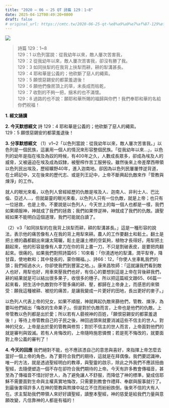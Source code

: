 ```yaml
---
title: "2020 – 06 – 25 QT 詩篇 129：1~8"
date: 2025-04-12T00:49:20+0800
draft: false
# original_url: https://cmtc.tw/2020-06-25-qt-%e8%a9%a9%e7%af%87-129%ef%bc%9a18
---
```


![](/images/qt.jpg)
> 詩篇 129：1\~8  
> 129：1 以色列當說：從我幼年以來，敵人屢次苦害我，  
> 129：2 從我幼年以來，敵人屢次苦害我，卻沒有勝了我。  
> 129：3 如同扶犁的在我背上扶犁而耕，耕的犁溝甚長。  
> 129：4 耶和華是公義的；他砍斷了惡人的繩索。  
> 129：5 願恨惡錫安的都蒙羞退後！  
> 129：6 願他們像房頂上的草，未長成而枯乾，  
> 129：7 收割的不夠一把，捆禾的也不滿懷。  
> 129：8 過路的也不說：願耶和華所賜的福歸與你們！我們奉耶和華的名給你們祝福！

**1. 經文誦讀**

**2.  今天默想經文**
詩 129：4 耶和華是公義的；他砍斷了惡人的繩索。  
129：5 願恨惡錫安的都蒙羞退後！

**3. 分享默想經文**
（1）v1\~2「以色列當說：從我幼年以來，敵人屢次苦害我。」以色列是一個民族，這裏用一個人的情況來形容整個民族。「從我幼年以來…」，以色列的幼年是指在埃及為奴的時候，有400年之久，人數成長眾多，卻成為埃及人的威脅，又被逼迫在埃及成為奴隸，被壓榨作苦工服勞役。雖然後來上帝差摩西帶領以色列民出埃及，歷經曠野40年，進入迦南地。卻因為以色列民屢屢悖逆背道，在士師記中，又在後來的歷代志、或是列王記中，上帝不斷興起仇敵來作「管教與煉淨」的工作。

就人的眼光來看，以色列人曾經經歷的仇敵是埃及人、迦南人、非利士人、巴比倫、亞述人…，但就屬靈的眼光來看，以色列人只有一位仇敵，就是上帝；也只有一位拯救，也是上帝。不要說是以色列人，今天世上的每一個人也都是一樣，我們如果順服神，神就成了我們的拯救；我們如果悖逆神，神就成了我們的仇敵。讀聖經如果不能明白這個道理，我們可能就白讀了。

（2）v3「如同扶犁的在我背上扶犁而耕，耕的犁溝甚長。」這是一種形容的說法，表示他的痛苦像有人在我的背上用犁來耕。農人的工作要翻土和鬆土。翻土是把土裡的蟲都翻出來讓太陽曬，鬆土是讓土裡的空氣夠，植物才長得好。用犁把土翻起來，他的形容是像有人拿刀在你的背上畫一刀，不只是割破表皮，是要把肉翻起來。很痛的。如果我們對照詩篇65：10來看：「你澆透地的犁溝，潤平犁脊，降甘霖，使地軟和；其中發長的，蒙你賜福。」、詩66：12，「你使人坐車軋我們的頭；我們經過水火，你卻使我們到豐富之地。」。康來昌牧師：「這就讓我們看到敵人也好，用犁也好，用車來壓我們也好，有信心的要想到這是上帝在背後耕我們，耕的結果就是可以結出很多果子，收很多的穗子。所以把這篇經文跟65、66篇一起來看，把生活中仇敵對你不管多痛的耕、壓，都歸在上帝身上，而感恩的來領受：願我這種被耕、被挖的痛苦，是讓我變成一片更好的田地，長出更好的麥子。」

以色列人代表上帝的兒女，如果不順服，神就興起仇敵來篩他們，管教、煉淨，為要叫他們結出「悔改的生命果子」。但是對於仇敵而言，上帝也是他們的仇敵。上帝管教以色列都是出於愛；所以若有人藐視神的百姓，「願恨惡錫安的都蒙羞退後！」等待上帝管教自己的子民之後，神回過頭來就要消滅這些不信主的世人。對神的兒女，上帝是出於愛的管教與修剪；對於不信主的世人而言，上帝面對他們的就是審判與毀滅。若有人肯悔改的，上帝隨時施恩憐憫；若是死不悔改的，就要面對上帝公義的審判了！

**4. 今天的回應**
我們絕對不能，也不應該憑自己的意思與喜好，來指揮上帝怎麼去當好一個上帝的角色，為了要符合我們的期待，這就是在拜偶像。我們要認識神，唯一的方法，就是透過聖經明白的教導，與聖靈的啟示，除此之外我們不應該扭曲聖經，去隨便塑造一個不存在卻符合我們期待的上帝。今天有許多教會傳福音，甚至為了傳福音不惜討好世人，為了避免讓人不舒服，而降低了神的標準，變成信耶穌不需要面對生命與主權真實地悔改，只需要到教會作禮拜、奉獻與服事就行了。到最後害得許多人在神的管教與熬煉中站立不住而紛紛跌倒，後來不信的大有人在。求主幫助我們帶領人來好好讀聖經，讀整本聖經，神的慈愛是給我們力量與意願改變，凡信靠神的人都是有福的！
